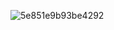 
![5e851e9b93be4292](https://github.com/user-attachments/assets/a86712f3-a007-4347-87dd-06f6ce471636)
